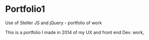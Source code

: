 # Portfolio1
Use of Steller JS and jQuery - portfolio of work

This is a portfolio I made in 2014 of my UX and front end Dev. work,
